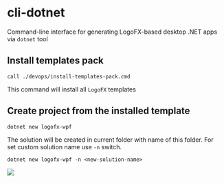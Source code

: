 # cli-dotnet
Command-line interface for generating LogoFX-based desktop .NET apps via `dotnet` tool

## Install templates pack

```
call ./devops/install-templates-pack.cmd
```

This command will install all `LogoFX` templates
  
## Create project from the installed template

```
dotnet new logofx-wpf
```

The solution will be created in current folder with name of this folder. For set custom solution name use `-n` switch.

```
dotnet new logofx-wpf -n <new-solution-name>
```

<img src=https://ci.appveyor.com/api/projects/status/github/logofx/cli-dotnet>
